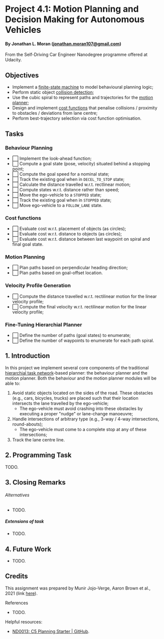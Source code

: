 # Project 4.1: Motion Planning and Decision Making for Autonomous Vehicles
#### By Jonathan L. Moran (jonathan.moran107@gmail.com)
From the Self-Driving Car Engineer Nanodegree programme offered at Udacity.

## Objectives
* Implement a [finite-state machine](https://en.wikipedia.org/wiki/Finite-state_machine) to model behavioural planning logic;
* Perform static object [collision detection](https://en.wikipedia.org/wiki/Collision_detection);
* Use the cubic spiral to represent paths and trajectories for the [motion planner](https://en.wikipedia.org/wiki/Motion_planning);
* Design and implement [cost functions](https://en.wikipedia.org/wiki/Loss_function) that penalise collisions / proximity to obstacles / deviations from lane centre;
* Perform best-trajectory selection via cost function optimisation.

## Tasks
### Behaviour Planning
* ⬜️ Implement the look-ahead function;
* ⬜️ Compute a goal state (pose, velocity) situated behind a stopping point;
* ⬜️ Compute the goal speed for a nominal state;
* ⬜️ Track the existing goal when in `DECEL_TO_STOP` state;
* ⬜️ Calculate the distance travelled w.r.t. rectlinear motion;
* ⬜️ Compute states w.r.t. distance rather than speed;
* ⬜️ Move the ego-vehicle to a `STOPPED` state;
* ⬜️ Track the existing goal when in `STOPPED` state;
* ⬜️ Move ego-vehicle to a `FOLLOW_LANE` state.

### Cost functions
* ⬜️ Evaluate cost w.r.t. placement of objects (as circles);
* ⬜️ Evaluate cost w.r.t. distance to objects (as circles);
* ⬜️ Evaluate cost w.r.t. distance between last waypoint on spiral and final goal state.

### Motion Planning
* ⬜️ Plan paths based on perpendicular heading direction;
* ⬜️ Plan paths based on goal-offset location.

### Velocity Profile Generation
* ⬜️ Compute the distance travelled w.r.t. rectilinear motion for the linear velocity profile;
* ⬜️ Compute the final velocity w.r.t. rectilinear motion for the linear velocity profile;

### Fine-Tuning Hierarchial Planner
* ⬜️ Define the number of paths (goal states) to enumerate;
* ⬜️ Define the number of waypoints to enumerate for each path spiral. 


## 1. Introduction
In this project we implement several core components of the traditional [hierarchial task network](https://en.wikipedia.org/wiki/Hierarchical_task_network)-based planner: the behaviour planner and the motion planner. Both the behaviour and the motion planner modules will be able to:
1. Avoid static objects located on the sides of the road. These obstacles (e.g., cars, bicycles, trucks) are placed such that their location intersects the lane travelled by the ego-vehicle;
    * The ego-vehicle must avoid crashing into these obstacles by executing a proper "nudge" or lane-change manoeuvre;
2. Handle intersections of arbitrary type (e.g., 3-way / 4-way intersections, round-abouts); 
    * The ego-vehicle must come to a complete stop at any of these intersections;
3. Track the lane centre line.


## 2. Programming Task
TODO.

## 3. Closing Remarks
###### Alternatives
* TODO.

##### Extensions of task
* TODO.

## 4. Future Work
* TODO.

## Credits
This assignment was prepared by Munir Jojo-Verge, Aaron Brown et al., 2021 (link [here](https://www.udacity.com/course/self-driving-car-engineer-nanodegree--nd0013)).

References
* TODO.


Helpful resources:
* [ND0013: C5 Planning Starter | GitHub](https://github.com/udacity/nd013-c5-planning-starter).
